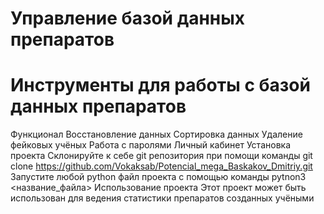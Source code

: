 # Управление базой данных препаратов
# Инструменты для работы с базой данных препаратов

Функционал
Восстановление данных
Сортировка данных
Удаление фейковых учёных
Работа с паролями
Личный кабинет
Установка проекта
Склонируйте к себе git репозитория при помощи команды git clone https://github.com/Vokaksab/Potencial_mega_Baskakov_Dmitriy.git
Запустите любой python файл проекта с помощью команды pytnon3 <название_файла>
Использование проекта
Этот проект может быть использован для ведения статистики препаратов созданных учёными

